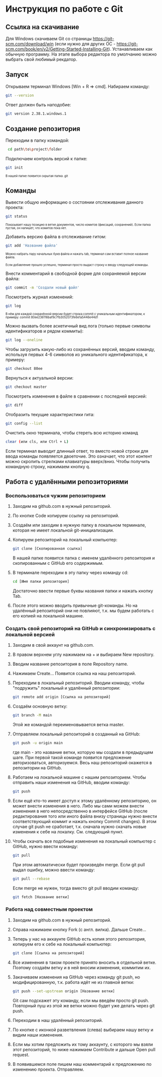 # Инструкция по работе с Git

## Ссылка на скачивание

Для Windows скачиваем Git со страницы https://git-scm.com/download/win (если нужно для других ОС - https://git-scm.com/book/en/v2/Getting-Started-Installing-Git). Устанавливаем как обычную программу. На этапе выбора редактора по умолчанию можно выбрать свой любимый рекдатор.

## Запуск

Открываем терминал Windows [Win + R => cmd]. Набираем команду:
```sh
git --version
```
Ответ должен быть наподобие:
```sh
git version 2.38.1.windows.1
```
## Создание репозитория

Переходим в папку командой:
```sh
 cd path\to\project\folder
 ```
Подключаем контроль версий к папке:
```sh
git init
```
<sub><sup>В нашей папке появится скрытая папка .git</sup></sub>

## Команды

Вывести общую информацию о состоянии отслеживания данного проекта:
```sh
git status
```
<sub><sup>Показывает нашу позицию в ветке документов, число комитов (фиксаций, сохранений). Если папка пустая, он напишет, что комитов пока нет.</sup></sub>

Добавить версию файла в отслеживание гитом:
```sh
git add 'Название файла'
```
<sub><sup>Можно набрать пару начальных букв файла и нажать tab, терминал сам вставит полное название файла.</sup></sub>

<sub><sup>Если добавление прошло успешно, терминал просто выдаст строку к вводу следующей команды.</sup></sub>

Внести комментарий в свободной форме для сохраняемой версии файла:
```sh
git commit -m 'Создали новый файл'
```

Посмотреть журнал изменений:
```sh
git log
```
<sub><sup>В нём для каждой сохранённой версии будет строка commit с уникальным идентификатором, к примеру:
commit 80ee236116baf9c7fb3052073fe6e1a5446e44d1</sup></sub>

Можно вызвать более аскетичный вид лога (только первые символы идентификаторов и рядом коммиты):
```sh
git log --oneline
```
Чтобы загрузить какую-либо из сохранённых версий, вводим команду, используя первых 4-6 символов из уникального идентификатора, к примеру:
```sh
git checkout 80ee
```
Вернуться к актуальной версии:
```sh
git checkout master
```
Посмотреть изменения в файле в сравнении с последней версией:
```sh
git diff
```
Отобразить текущие характеристики гита:
```sh
git config --list
```
Очистить окно терминала, чтобы стереть всю историю команд
```sh
clear (или cls, или Ctrl + L)
```
Если терминал выводит длинный ответ, то вместо новой строки для ввода команды появляется двоеточие. Это означает, что этот контент можно скролить стрелками клавиатуры вверх/вниз. Чтобы получить командную строку, нажимаем кнопку q.

## Работа с удалёнными репозиториями

### Воспользоваться чужим репозиторием

1. Заходим на github.com в нужный репозиторий.

2. По кнопке Code копируем ссылку на репозиторий.

3. Создаём или заходим в нужную папку в локальном терминале, которая не имеет локальной git-инициализации.

4. Копируем репозиторий на локальный компьютер:
    ```sh
    git clone [Скопированная ссылка]
    ```
    В нашей папке появится папка с именем удалённого репозитория и скопированным с GitHub его содержимым.

5. В терминале переходим в эту папку через команду cd:
    ```sh
    cd [Имя папки репозитория]
    ```
	Достаточно ввести первые буквы названия папки и нажать кнопку Tab.

6. После этого можно вводить привычные git-команды. Но на удалённый репозиторий они не повлияют, т.к. мы будем работать с его копией на локальной машине.

### Создать свой репозиторий на GitHub и синхронизировать с локальной версией

1. Заходим в свой аккаунт на github.com.

2. В правом верхнем углу нажимаем на + и выбираем New repository.

3. Вводим название репозитория в поле Repository name.

4. Нажимаем Create… Появится ссылка на наш репозиторий.

5. Переходим в локальный репозиторий.
	Вводим команду, чтобы "подружить" локальный и удалённый репозитории:
	```sh
    git remote add origin [Ссылка на репозиторий]
    ```
6. Создаём основную ветку:
    ```sh
	git branch -M main
    ```
	Этой же командой переименовывается ветка master.
	
7. Отправляем локальный репозиторий в созданный на GitHub:
    ```sh
	git push -u origin main
    ```
    где main - это название ветки, которую мы создали в предыдущем шаге.
	При первой такой команде появится предложение авторизоваться, авторизуемся.
	Весь наш репозиторий окажется в репозитории на GitHub.

8. Работаем на локальной машине с нашим репозиторием.
	Чтобы отправить наши изменения на GitHub, вводим команду:
    ```sh
	git push
    ```
	
9. Если ещё кто-то имеет доступ к этому удалённому репозиторию, он может внести изменения в него. Либо мы сами можем внести изменения в него непосредственно в интерфейсе GitHub (после редактирования того или иного файла внизу страницы нужно внести соответствующий коммит и нажать кнопку Commit changes).
В этом случае git push не сработает, т.к. сначала нужно скачать новые изменения к себе на локалку. См. следующий пункт.

10. Чтобы скачать все подобные изменения на локальный компьютер с GitHub, нужно ввести команду:
    ```sh
	git pull
    ```
    При этом автоматически будет произведён merge.
	Если git pull выдал ошибку, можно ввести команду: 
    ```sh
    git pull --rebase
    ```
	Если merge не нужен, тогда вместо git pull вводим команду:
    ```sh
	git fetch [Название ветки]
    ```

### Работа над совместным проектом

1. Заходим на github.com в нужный репозиторий.

2. Справа нажимаем кнопку Fork (с англ. вилка). Дальше Create…

3. Теперь у нас на аккаунте GitHub есть копия этого репозитория, копируем его к себе на локальный компьютер:
    ```sh
	git clone [Ссылка на репозиторий]
    ```

4. Все изменения в таком проекте принято вносить в отдельной ветке. Поэтому создаём ветку и в ней вносим изменения, коммитим их.

5. Закачиваем изменения на GitHub через команду git push, но модифицированную, т.к. работа идёт не из главной ветки:
    ```sh
	git push --set-upstream origin [Название ветки]
    ```
	Git сам подскажет эту команду, если мы введём просто git push.
	Повторный пуш из этой же ветки можно будет уже делать через git push.
	
6. Переходим в наш удалённый репозиторий. 

7. По кнопке с иконкой разветвления (слева) выбираем нашу ветку и видим наши изменения.

8. Если мы хотим предложить их тому аккаунту, с которого мы взяли этот репозиторий, то ниже нажимаем Contribute и дальше Open pull request.

9. В появившемся поле пишем наш комментарий к предложению по изменению проекта. Отправляем. 
